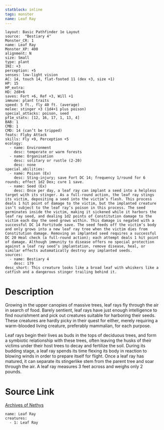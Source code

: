 ```yaml
---
statblock: inline
tags: monster
name: Leaf Ray
---
```

```statblock
layout: Basic Pathfinder 1e Layout
source:  "Bestiary 4"
Monster_CR: 1
name: Leaf Ray
Monster_XP: 400
alignment: N
size: Small
type: plant
INI: +3
perception: +5
senses: low-light vision
AC: 14, touch 14, flat-footed 11 (dex +3, size +1)
HP: 15
HP_extra: 
HD: 2d8+6
saves: Fort +6, Ref +3, Will +1
immune: plant traits
speed: 5 ft., fly 40 ft. (average)
melee: stinger +3 (1d4+1 plus poison)
special_attacks: poison, seed
pf1e_stats: [12, 16, 17, 1, 13, 4]
BAB: 1
CMB: 1
CMD: 14 (can’t be tripped)
feats: Flyby Attack
skills: Fly +9, Perception +5
ecology:
  - name: Environment
    desc: temperate or warm forests
  - name: Organisation
    desc: solitary or rustle (2-20)
    desc: none
special_abilities:
  - name: Poison (Ex)
    desc: Sting-injury; save Fort DC 14; frequency 1/round for 6 rounds; effect 1d2 Dex; cure 1 save.
  - name: Seed (Ex)
    desc: Once per day, a leaf ray can implant a seed into a helpless target with its stinger. As a full-round action, the leaf ray stings its victim, depositing a seed into the victim’s flesh. This process deals 1 hit point of damage to the victim, but the implanted creature isn’t subject to the leaf ray’s poison in this process. The seed germinates inside the victim, making it sickened while it harbors the leaf ray seed, and dealing 1d2 points of Constitution damage to the victim each day the seed grows within. This damage is negated with a successful DC 14 Fortitude save. The seed feeds off the victim’s body and only grows into a new leaf ray tree when the victim dies from Constitution damage. Removing an implanted seed requires a successful DC 20 Heal check (a full-round action); each attempt deals 1 hit point of damage. Although immunity to disease offers no special protection against a leaf ray seed’s implantation, remove disease, heal, or similar effects automatically destroy any implanted seeds.
sources:
  - name: Bestiary 4
    desc: 179
desc_short: This creature looks like a broad leaf with whiskers like a catfish and a dangerous stinger trailing behind it.
```
# Description
Growing in the upper canopies of massive trees, leaf rays fly through the air in search of food. Barely sentient, leaf rays have just enough intelligence to find nourishment and pick out creatures suitable for harboring their seeds. These creatures are hardly picky in their quest for either, merely requiring a warm-blooded living creature, preferably mammalian, for each purpose.

Leaf rays begin their lives as buds in the tops of deciduous trees, and form a symbiotic relationship with these trees, often leaving the husks of their victims under their host trees to decay and fertilize the soil. During its budding stage, a leaf ray spends its time flexing its body in reaction to blowing winds in order to prepare itself for flight. Once a leaf ray has matured, it can separate its stingerlike stem from the parent tree and soar through the air. A leaf ray measures 3 feet across and weighs only 2 pounds.
# Source Link
[Archives of Nethys](https://aonprd.com/MonsterDisplay.aspx?ItemName=Leaf%20Ray)
```encounter-table
name: Leaf Ray
creatures:
  - 1: Leaf Ray
```
